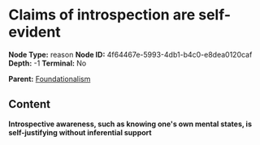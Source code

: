 # Claims of introspection are self-evident

**Node Type:** reason
**Node ID:** 4f64467e-5993-4db1-b4c0-e8dea0120caf
**Depth:** -1
**Terminal:** No

**Parent:** [Foundationalism](foundationalism.md)

## Content

**Introspective awareness, such as knowing one's own mental states, is self-justifying without inferential support**
